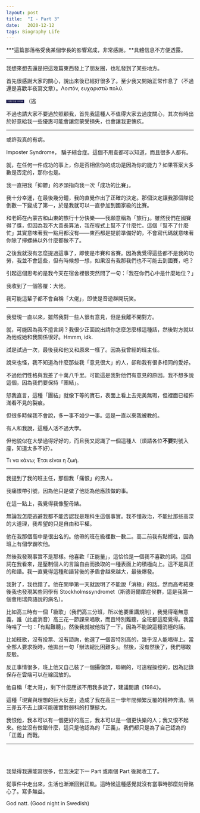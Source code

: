 ```yaml
---
layout: post
title:  "I - Part 3"
date:   2020-12-12
tags: Biography Life
---
```


***這篇部落格受我某個學長的影響寫成，非常感謝。**具體信息不方便透露。

---

我想來想去還是把這幾篇東西發上了朋友圈，也私發到了某些地方。

首先很感謝大家的關心，說出來後已經好很多了。至少我又開始正常作息了（不過還是喜歡半夜寫文章）。Λοιπόν, ευχαριστώ πολύ.

<img src="/pic/time.png" style="zoom:20%;" /> （逃

不過也請大家不要過於照顧我，首先我這種人不值得大家去過度關心，其次有時出於好意給我一些優惠可能會讓您蒙受損失，也會讓我更愧疚。

---

或許我真的有病。

Imposter Syndrome， 騙子綜合症。這個不用查都可以知道，而且很多人都有。

就，在任何一件成功的事上，你是否相信你的成功是因為你的能力？如果答案大多數是否定的，那你也是。

我一直把我「抑鬱」的矛頭指向我一次「成功的比賽」。

我十分幸運，在最後幾分鐘，我的直覺作出了正確的決定。那個決定讓我那個隊從倒數一下變成了第一，於是我就可以一直參加到國家級的比賽。

和老師在內蒙古和山東的旅行十分快樂——我願意稱為「旅行」。雖然我們在國賽得了獎，但因為我不大善長算法，我在程式上幫不了什麼忙。這個「幫不了什麼忙」其實意味著我一點用都沒有——東西都是提前準備好的，不會寫代碼就意味著你除了擰螺絲以外什麼都做不了。

之後我就沒有怎麼提過這事了，即使是市賽和省賽。因為我覺得這些都不是我的功勞，我並不會這些，但有時候想一想，如果沒有我那我們也不可能去到國賽，吧？

引起這個思考的是我今天在宿舍裡很突然問了一句：「我在你們心中是什麼地位？」

我收到了一個答覆：大佬。

我可能這輩子都不會自稱「大佬」，即使是音遊群開玩笑。

---

我發現一直以來，雖然我對一些人很有意見，但是我離不開對方。

就，可能因為我不擅言詞？我很少正面說出請你怎麼怎麼樣這種話，然後對方就以為他或她和我關係很好。Hmmm, idk.

試是試過一次，最後我和他又和原來一樣了。因為我曾經的班主任。

說來也怪，我不知道為什麼那些我「意見很大」的人，卻和我有很多相同的愛好。

不過他們性格與我差了十萬八千里。可能這是我對他們有意見的原因。我不想多說這個，因為我們要保持「團結」。

怒我直言，這種「團結」就像下等的寶石，表面上看上去完美無瑕，但裡面已經佈滿看不見的裂痕。

但很多時候我不會說，多一事不如少一事。這是一直以來我被教的。

有人和我說，這種人活不過大學。

但他貌似在大學過得好好的，而且我又認識了一個這種人（煩請各位**不要**對號入座，知道太多不好）。

Τι να κάνω; Έτσι είναι η ζωή.

---

我提到了我的班主任，那個我「痛恨」的男人。

我痛恨帶引號，因為他只是做了他認為他應該做的事。

在這一點上，我覺得我像聖母婊。

無論我怎麼逃避我都不能否認我是理科生這個事實。我不懂政治，不能扯那些高深的大道理，我希望的只是自由和平權。

他在我那個高中是很出名的。他帶的班在級裡數一數二。高二前我有點嚮往，因為班上有個學霸吹他。

然後我發現事實不是那樣。他喜歡「正能量」，這恰恰是一個我不喜歡的詞。這個詞在我看來，是壓制個人的言論自由而換取的一種表面上的積極向上。這不是真正的和諧。我一直覺得這種和諧背後的矛盾會越來越大，最後爆發。

我對了，我也錯了。他在開學第一天就說明了不能說「消極」的話。然而高考結束後我也發現某些同學有 Stockholmssyndromet（斯德哥爾摩症候群，這是我第一個會用瑞典語說的病名）。

比如高三時有一個「級歌」（我們高三分班，所以他要重講規則），我覺得毫無意義，誰（此處消音）高三花一節課來唱歌，而且特別難聽，全班都這麼覺得。我當時咕了一句：「有點難聽」。然後我就被他指了一下。因為不能說這種消極的話。

比如班歌，沒有投票、沒有諮詢，他選了一個音特別高的，幾乎沒人能唱得上。當全部人要求換時，他拋出一句「辦法總比困難多」。然後，沒有然後了，我們哪敢反駁。

反正事情很多，班上他又自己裝了一個攝像頭，聯網的，可遠程操控的，因為記錄保存在雲端可以在線回放的。

他自稱「老大哥」，剩下什麼應該不用我多說了，建議閱讀《1984》。

這種「現實與理想的巨大反差」造成了我在高三一學年間頻繁反覆的精神奔潰。隔三差五不去上課可能確實對弱科的打擊挺大。

我恨他，我本可以有一個更好的高三，我本可以是一個更快樂的人；我又恨不起來。他並沒有做錯什麼，這只是他認為的「正義」。我們都只是為了自己認為的「正義」而戰。

---

<br>

<br>

我覺得我還能寫很多，但我決定下一 Part 或兩個 Part 後就收工了。

從事件中走出來，生活也漸漸回到正軌。這時候這種感覺就沒有當事時那麼刻骨銘心了。寫多無益。

God natt. (Good night in Swedish)
